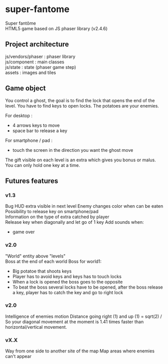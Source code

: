 # super-fantome
Super fantôme  
HTML5 game based on JS phaser library (v2.4.6)

## Project architecture
js/vendors/phaser : phaser library  
js/component : main classes  
js/state : state (phaser game step)  
assets : images and tiles

## Game object
You control a ghost, the goal is to find the lock that opens the end of the level. You have to find keys to open locks.
The potatoes are your enemies.

For desktop :
- 4 arrows keys to move
- space bar to release a key

For smartphone / pad :
- touch the screen in the direction you want the ghost move

The gift visible on each level is an extra which gives you bonus or malus.  
You can only hold one key at a time.

## Futures features
### v1.3
Bug HUD extra visible in next level
Enemy changes color when can be eaten
Possibility to release key on smartphone/pad  
Information on the type of extra catched by player  
Release key when diagonally and let go of 1 key
Add sounds when:
- game over

### v2.0
"World" entity above "levels"  
Boss at the end of each world
Boss for world1:
- Big potatoe that shoots keys
- Player has to avoid keys and keys has to touch locks
- When a lock is opened the boss goes to the opposite
- To beat the boss several locks have to be opened, after the boss release a key, player has to catch the key and go to right lock

### v2.0
Intelligence of enemies motion
Distance going right (1) and up (1) = sqrt(2)  / So your diagonal movement at the moment is 1.41 times faster than horizontal/vertical movement.

### vX.X
Way from one side to another site of the map
Map areas where enemies can't appear  
